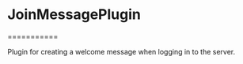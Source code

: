 # JoinMessagePlugin
===========

Plugin for creating a welcome message when logging in to the server.
